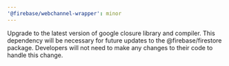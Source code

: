```yaml
---
'@firebase/webchannel-wrapper': minor
---
```


Upgrade to the latest version of google closure library and compiler. This dependency will be
necessary for future updates to the @firebase/firestore package. Developers will not need to
make any changes to their code to handle this change.